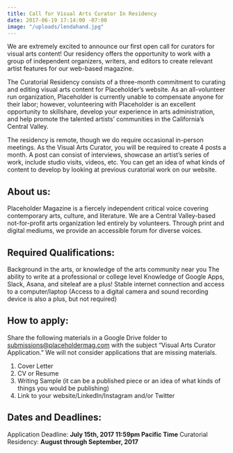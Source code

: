 ```yaml
---
title: Call for Visual Arts Curator In Residency
date: 2017-06-19 17:14:00 -07:00
image: "/uploads/lendahand.jpg"
---
```


We are extremely excited to announce our first open call for curators for visual arts content! Our residency offers the opportunity to work with a group of independent organizers, writers, and editors to create relevant artist features for our web-based magazine. 
 
The Curatorial Residency consists of a three-month commitment to curating and editing visual arts content for Placeholder’s website. As an all-volunteer run organization, Placeholder is currently unable to compensate anyone for their labor; however, volunteering with Placeholder is an excellent opportunity to skillshare, develop your experience in arts administration, and help promote the talented artists’ communities in the California’s Central Valley. 
 
The residency is remote, though we do require occasional in-person meetings. As the Visual Arts Curator, you will be required to create 4 posts a month. A post can consist of interviews, showcase an artist’s series of work, include studio visits, videos, etc. You can get an idea of what kinds of content to develop by looking at previous curatorial work on our website.
 
## About us:
Placeholder Magazine is a fiercely independent critical voice covering contemporary arts, culture, and literature. We are a Central Valley-based not-for-profit arts organization led entirely by volunteers. Through print and digital mediums, we provide an accessible forum for diverse voices.


## Required Qualifications:
Background in the arts, or knowledge of the arts community near you
The ability to write at a professional or college level
Knowledge of Google Apps, Slack, Asana, and siteleaf are a plus! 
Stable internet connection and access to a computer/laptop (Access to a digital camera and sound recording device is also a plus, but not required)
 
## How to apply:
Share the following materials in a Google Drive folder to submissions@placeholdermag.com with the subject “Visual Arts Curator Application.” We will not consider applications that are missing materials. 
1. Cover Letter
2. CV or Resume
3. Writing Sample (it can be a published piece or an idea of what kinds of things you would be publishing)
4. Link to your website/LinkedIn/Instagram and/or Twitter
 
## Dates and Deadlines:
Application Deadline: **July 15th, 2017 11:59pm Pacific Time**
Curatorial Residency: **August through September, 2017**